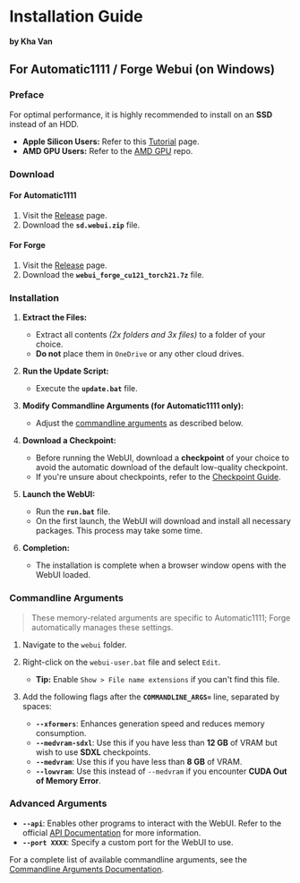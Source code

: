 # Installation Guide
**by Kha Van**

## For Automatic1111 / Forge Webui (on Windows)

### Preface
For optimal performance, it is highly recommended to install on an **SSD** instead of an HDD.

- **Apple Silicon Users:** Refer to this [Tutorial](https://github.com/AUTOMATIC1111/stable-diffusion-webui/wiki/Installation-on-Apple-Silicon) page.
- **AMD GPU Users:** Refer to the [AMD GPU](https://github.com/lshqqytiger/stable-diffusion-webui-amdgpu) repo.

### Download

#### For Automatic1111
1. Visit the [Release](https://github.com/AUTOMATIC1111/stable-diffusion-webui/releases/tag/v1.0.0-pre) page.
2. Download the **`sd.webui.zip`** file.

#### For Forge
1. Visit the [Release](https://github.com/lllyasviel/stable-diffusion-webui-forge/releases/tag/latest) page.
2. Download the **`webui_forge_cu121_torch21.7z`** file.

### Installation
1. **Extract the Files:**
   - Extract all contents *(2x folders and 3x files)* to a folder of your choice.
   - **Do not** place them in `OneDrive` or any other cloud drives.

2. **Run the Update Script:**
   - Execute the **`update.bat`** file.

3. **Modify Commandline Arguments (for Automatic1111 only):**
   - Adjust the [commandline arguments](#commandline-args) as described below.

4. **Download a Checkpoint:**
   - Before running the WebUI, download a **checkpoint** of your choice to avoid the automatic download of the default low-quality checkpoint.
   - If you're unsure about checkpoints, refer to the [Checkpoint Guide](../README.md#checkpoint).

5. **Launch the WebUI:**
   - Run the **`run.bat`** file.
   - On the first launch, the WebUI will download and install all necessary packages. This process may take some time.

6. **Completion:**
   - The installation is complete when a browser window opens with the WebUI loaded.

### Commandline Arguments

> These memory-related arguments are specific to Automatic1111; Forge automatically manages these settings.

1. Navigate to the `webui` folder.
2. Right-click on the `webui-user.bat` file and select `Edit`.
   - **Tip:** Enable `Show > File name extensions` if you can't find this file.

3. Add the following flags after the **`COMMANDLINE_ARGS=`** line, separated by spaces:

   - **`--xformers`**: Enhances generation speed and reduces memory consumption.
   - **`--medvram-sdxl`**: Use this if you have less than **12 GB** of VRAM but wish to use **SDXL** checkpoints.
   - **`--medvram`**: Use this if you have less than **8 GB** of VRAM.
   - **`--lowvram`**: Use this instead of `--medvram` if you encounter **CUDA Out of Memory Error**.

### Advanced Arguments

- **`--api`**: Enables other programs to interact with the WebUI. Refer to the official [API Documentation](https://github.com/AUTOMATIC1111/stable-diffusion-webui/wiki/API) for more information.
- **`--port XXXX`**: Specify a custom port for the WebUI to use.

For a complete list of available commandline arguments, see the [Commandline Arguments Documentation](https://github.com/AUTOMATIC1111/stable-diffusion-webui/wiki/Command-Line-Arguments-and-Settings).